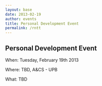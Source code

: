 ```yaml
---
layout: base
date: 2013-02-19
author: events
title: Personal Development Event
permalink: /rntt
---
```


## Personal Development Event

When: Tuesday, February 19th 2013

Where: TBD, A&CS - UPB

What: TBD



